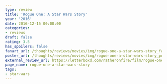 ```yaml
---
type: review
title: 'Rogue One: A Star Wars Story'
year: '2016'
date: 2016-12-15 00:00:00
categories:
- reviews
draft: false
rating: 3.5
has_spoilers: false
fanart_url: /thoughts/reviews/movies/img/rogue-one-a-star-wars-story_fanart.png
poster_url: /thoughts/reviews/movies/img/rogue-one-a-star-wars-story_poster.png
external_review_url: https://letterboxd.com/ratheronfire/film/rogue-one-a-star-wars-story/
page_name: rogue-one-a-star-wars-story
tags:
- star-wars
---
```


